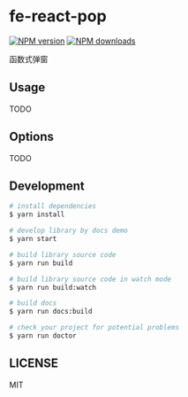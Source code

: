 # fe-react-pop

[![NPM version](https://img.shields.io/npm/v/pop.svg?style=flat)](https://npmjs.org/package/pop)
[![NPM downloads](http://img.shields.io/npm/dm/pop.svg?style=flat)](https://npmjs.org/package/pop)

函数式弹窗

## Usage

TODO

## Options

TODO

## Development

```bash
# install dependencies
$ yarn install

# develop library by docs demo
$ yarn start

# build library source code
$ yarn run build

# build library source code in watch mode
$ yarn run build:watch

# build docs
$ yarn run docs:build

# check your project for potential problems
$ yarn run doctor
```

## LICENSE

MIT
